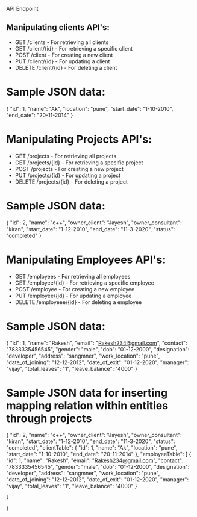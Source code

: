 API Endpoint 

## Manipulating  clients API's:

- GET /clients - For retrieving all clients
- GET /client/{id} - For retrieving a specific client
- POST /client - For creating a new client
- PUT /client/{id} - For updating a client
- DELETE /client/{id} - For deleting a client

# Sample JSON data:

{
        "id": 1,
        "name": "Ak",
        "location": "pune",
        "start_date": "1-10-2010",
        "end_date": "20-11-2014"
    }

# Manipulating Projects API's:

- GET /projects - For retrieving all projects
- GET /projects/{id} - For retrieving a specific project
- POST /projects - For creating a new project
- PUT /projects/{id} - For updating a project
- DELETE /projects/{id} - For deleting a project

# Sample JSON data:
{
    "id": 2,
    "name": "c++",
    "owner_client": "Jayesh",
    "owner_consultant": "kiran",
    "start_date": "1-12-2010",
    "end_date": "11-3-2020",
    "status": "completed"
}
 

# Manipulating Employees API's:

- GET /employees - For retrieving all employees
- GET /employee/{id} - For retrieving a specific employee
- POST /employee - For creating a new employee
- PUT /employee/{id} - For updating a employee
- DELETE /employeee/{id} - For deleting a employee

 # Sample JSON data:

{
            "id": 1,
            "name": "Rakesh",
            "email": "Rakesh234@gmail.com",
            "contact": "7833335456545",
            "gender": "male",
            "dob": "01-12-2000",
            "designation": "developer",
            "address": "sangmner",
            "work_location": "pune",
            "date_of_joining": "12-12-2012",
            "date_of_exit": "01-12-2020",
            "manager": "vijay",
            "total_leaves": "1",
            "leave_balance": "4000"
        }

# Sample JSON data for inserting mapping relation within entities through projects

{
    "id": 2,
    "name": "c++",
    "owner_client": "Jayesh",
    "owner_consultant": "kiran",
    "start_date": "1-12-2010",
    "end_date": "11-3-2020",
    "status": "completed",
    "clientTable": {
        "id": 1,
        "name": "Ak",
        "location": "pune",
        "start_date": "1-10-2010",
        "end_date": "20-11-2014"
    },
    "employeeTable": [
        {
            "id": 1,
            "name": "Rakesh",
            "email": "Rakesh234@gmail.com",
            "contact": "7833335456545",
            "gender": "male",
            "dob": "01-12-2000",
            "designation": "developer",
            "address": "sangmner",
            "work_location": "pune",
            "date_of_joining": "12-12-2012",
            "date_of_exit": "01-12-2020",
            "manager": "vijay",
            "total_leaves": "1",
            "leave_balance": "4000"
        }
        
    ]

}

